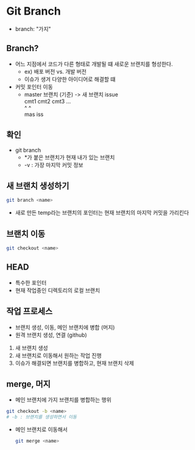 # Git Branch
- branch: "가지"

## Branch?
- 어느 지점에서 코드가 다른 형태로 개발될 떄 새로운 브랜치를 형성한다.
  - ex) 배포 버전 vs. 개발 버전
  - 이슈가 생겨 다양한 아이디어로 해결할 떄
- 커밋 포인터 이동
  - master 브랜치 (기준) -> 새 브랜치 issue <br>
    cmt1 cmt2 cmt3 ...<br>
    ^    ^<br>
    mas  iss<br>

## 확인
- git branch
  - *가 붙은 브랜치가 현재 내가 있는 브랜치
  - -v : 가장 마지막 커밋 정보

## 새 브랜치 생성하기
```sh
git branch <name>
```
- 새로 만든 temp라는 브랜치의 포인터는 현재 브랜치의 마지막 커밋을 가리킨다

## 브랜치 이동
```sh
git checkout <name>
```
## HEAD
- 특수한 포인터
- 현재 작업중인 디렉토리의 로컬 브랜치

## 작업 프로세스
- 브랜치 생성, 이동, 메인 브랜치에 병합 (머지)
- 원격 브랜치 생성, 연결 (github)

1. 새 브랜치 생성
2. 새 브랜치로 이동해서 원하는 작업 진행
3. 이슈가 해결되면 브랜치를 병합하고, 현재 브랜치 삭제

## merge, 머지
- 메인 브랜치에 가지 브랜치를 병합하는 행위
```sh
git checkout -b <name>
# -b : 브랜치를 생성하면서 이동
```
- 메인 브랜치로 이동해서
  ```sh
  git merge <name>
  ```